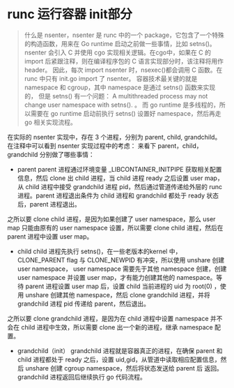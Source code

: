 # runc 运行容器 init部分
> 什么是 nsenter，nsenter 是 runc 中的一个 package，它包含了一个特殊的构造函数，用来在 Go runtime 启动之前做一些事情，比如 setns()。
> nsenter 会引入 C 并使用 cgo 实现相关逻辑。在cgo中，如果在 C 的 import 后紧跟注释，则在编译程序包的 C 语言实现部分时，该注释将用作 header。
> 因此，每次 import nsenter 时，nsexec()都会调用 C 函数。在 runc 中只有 init.go import 了 nsenter。
> 容器技术最关键的就是 namespace 和 cgroup，其中 namespace 是通过 setns() 函数来实现的，
> 但是 setns() 有一个问题： A multithreaded process may not change user namespace with setns(). 。
> 而 go runtime 是多线程的，所以需要在 go runtime 启动前执行 setns() 设置好 namespace，然后再走 go 相关实现流程。


在实际的 nsenter 实现中，存在 3 个进程，分别为 parent, child, grandchild。在注释中可以看到 nsenter 实现过程中的考虑：
来看下 parent，child，grandchild 分别做了哪些事情：

- parent
parent 进程通过环境变量 _LIBCONTAINER_INITPIPE 获取相关配置信息，然后 clone 出 child 进程，当 child 进程 ready 之后设置 user map，从 child 进程中接受 grandchild 进程 pid，然后通过管道传递给外层的 runc 进程。parent 进程退出条件为 child 进程和 grandchild 都处于 ready 状态后，parent 进程退出。

之所以要 clone child 进程，是因为如果创建了 user namespace，那么 user map 只能由原有的 user namespace 设置，所以需要 clone child 进程，然后在 parent 进程中设置 user map。

- child
child 进程先执行 setns()，在一些老版本的kernel 中，CLONE_PARENT flag 与 CLONE_NEWPID 有冲突，所以使用 unshare 创建 user namespace， user namespace 需要先于其他 namespace 创建，创建 user namespace 并设置 user map，才有能力创建其他的 namespace。等待 parent 进程设置 user map 后，设置 child 当前进程的 uid 为 root(0) ，使用 unshare 创建其他 namespace，然后 clone grandchild 进程，并将 grandchild 进程 pid 传递给 parent，然后退出。

之所以要 clone grandchild 进程，是因为在 child 进程中设置 namespace 并不会在 child 进程中生效，所以需要 clone 出一个新的进程，继承 namespace 配置。

- grandchild（init）
grandchild 进程就是容器真正的进程，在确保 parent 和 child 进程都处于 ready 之后，设置 uid,gid，从管道中读取相应配置信息，然后 unshare 创建 cgroup namespace，然后将状态发送给 parent 后 返回。grandchild 进程返回后继续执行 go 代码流程。
